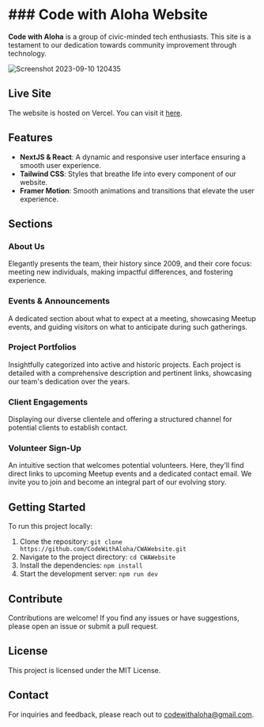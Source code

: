 # ### Code with Aloha Website

 **Code with Aloha** is a group of civic-minded tech enthusiasts. This site is a testament to our dedication towards community improvement through technology.

![Screenshot 2023-09-10 120435](https://github.com/CodeWithAloha/CWAWebsite/assets/113944962/f32b6d02-037c-4d23-910b-83a21fd2ab38)


## Live Site

The website is hosted on Vercel. You can visit it [here](https://code-with-aloha.vercel.app/).  


## Features

- **NextJS & React**: A dynamic and responsive user interface ensuring a smooth user experience.
- **Tailwind CSS**: Styles that breathe life into every component of our website.
- **Framer Motion**: Smooth animations and transitions that elevate the user experience.

## Sections

### About Us
Elegantly presents the team, their history since 2009, and their core focus: meeting new individuals, making impactful differences, and fostering experience.

### Events & Announcements
A dedicated section about what to expect at a meeting, showcasing Meetup events, and guiding visitors on what to anticipate during such gatherings.

### Project Portfolios
Insightfully categorized into active and historic projects. Each project is detailed with a comprehensive description and pertinent links, showcasing our team's dedication over the years.

### Client Engagements
Displaying our diverse clientele and offering a structured channel for potential clients to establish contact.

### Volunteer Sign-Up
An intuitive section that welcomes potential volunteers. Here, they'll find direct links to upcoming Meetup events and a dedicated contact email. We invite you to join and become an integral part of our evolving story.

## Getting Started

To run this project locally:

1. Clone the repository: `git clone https://github.com/CodeWithAloha/CWAWebsite.git`
2. Navigate to the project directory: `cd CWAWebsite`
3. Install the dependencies: `npm install`
4. Start the development server: `npm run dev`

## Contribute

Contributions are welcome! If you find any issues or have suggestions, please open an issue or submit a pull request.

## License

This project is licensed under the MIT License.

## Contact

For inquiries and feedback, please reach out to [codewithaloha@gmail.com](mailto:your-email@email.com).
